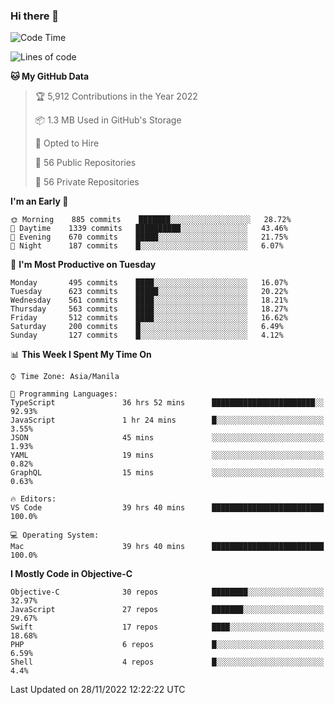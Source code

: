 ### Hi there 👋

<!--START_SECTION:waka-->
![Code Time](http://img.shields.io/badge/Code%20Time-3%2C428%20hrs%206%20mins-blue)

![Lines of code](https://img.shields.io/badge/From%20Hello%20World%20I%27ve%20Written-2%20Million%20lines%20of%20code-blue)

**🐱 My GitHub Data** 

> 🏆 5,912 Contributions in the Year 2022
 > 
> 📦 1.3 MB Used in GitHub's Storage 
 > 
> 💼 Opted to Hire
 > 
> 📜 56 Public Repositories 
 > 
> 🔑 56 Private Repositories  
 > 
**I'm an Early 🐤** 

```text
🌞 Morning    885 commits    ███████░░░░░░░░░░░░░░░░░░   28.72% 
🌆 Daytime    1339 commits   ██████████░░░░░░░░░░░░░░░   43.46% 
🌃 Evening    670 commits    █████░░░░░░░░░░░░░░░░░░░░   21.75% 
🌙 Night      187 commits    █░░░░░░░░░░░░░░░░░░░░░░░░   6.07%

```
📅 **I'm Most Productive on Tuesday** 

```text
Monday       495 commits    ████░░░░░░░░░░░░░░░░░░░░░   16.07% 
Tuesday      623 commits    █████░░░░░░░░░░░░░░░░░░░░   20.22% 
Wednesday    561 commits    ████░░░░░░░░░░░░░░░░░░░░░   18.21% 
Thursday     563 commits    ████░░░░░░░░░░░░░░░░░░░░░   18.27% 
Friday       512 commits    ████░░░░░░░░░░░░░░░░░░░░░   16.62% 
Saturday     200 commits    █░░░░░░░░░░░░░░░░░░░░░░░░   6.49% 
Sunday       127 commits    █░░░░░░░░░░░░░░░░░░░░░░░░   4.12%

```


📊 **This Week I Spent My Time On** 

```text
⌚︎ Time Zone: Asia/Manila

💬 Programming Languages: 
TypeScript               36 hrs 52 mins      ███████████████████████░░   92.93% 
JavaScript               1 hr 24 mins        █░░░░░░░░░░░░░░░░░░░░░░░░   3.55% 
JSON                     45 mins             ░░░░░░░░░░░░░░░░░░░░░░░░░   1.93% 
YAML                     19 mins             ░░░░░░░░░░░░░░░░░░░░░░░░░   0.82% 
GraphQL                  15 mins             ░░░░░░░░░░░░░░░░░░░░░░░░░   0.63%

🔥 Editors: 
VS Code                  39 hrs 40 mins      █████████████████████████   100.0%

💻 Operating System: 
Mac                      39 hrs 40 mins      █████████████████████████   100.0%

```

**I Mostly Code in Objective-C** 

```text
Objective-C              30 repos            ████████░░░░░░░░░░░░░░░░░   32.97% 
JavaScript               27 repos            ███████░░░░░░░░░░░░░░░░░░   29.67% 
Swift                    17 repos            ████░░░░░░░░░░░░░░░░░░░░░   18.68% 
PHP                      6 repos             █░░░░░░░░░░░░░░░░░░░░░░░░   6.59% 
Shell                    4 repos             █░░░░░░░░░░░░░░░░░░░░░░░░   4.4%

```



 Last Updated on 28/11/2022 12:22:22 UTC
<!--END_SECTION:waka-->


<!--
**rad182/rad182** is a ✨ _special_ ✨ repository because its `README.md` (this file) appears on your GitHub profile.

Here are some ideas to get you started:

- 🔭 I’m currently working on ...
- 🌱 I’m currently learning ...
- 👯 I’m looking to collaborate on ...
- 🤔 I’m looking for help with ...
- 💬 Ask me about ...
- 📫 How to reach me: ...
- 😄 Pronouns: ...
- ⚡ Fun fact: ...
-->
